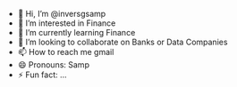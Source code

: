 - 👋 Hi, I’m @inversgsamp
- 👀 I’m interested in Finance
- 🌱 I’m currently learning Finance
- 💞️ I’m looking to collaborate on Banks or Data Companies
- 📫 How to reach me gmail
- 😄 Pronouns: Samp
- ⚡ Fun fact: ...
<!---
inversgsamp/inversgsamp is a ✨ special ✨ repository because its `README.md` (this file) appears on your GitHub profile.
You can click the Preview link to take a look at your changes.
--->

